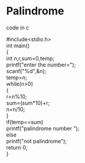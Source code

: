 # Palindrome

code in c

#include<stdio.h>  
int main()    
{    
int n,r,sum=0,temp;    
printf("enter the number=");    
scanf("%d",&n);    
temp=n;    
while(n>0)    
{    
r=n%10;    
sum=(sum*10)+r;    
n=n/10;    
}    
if(temp==sum)    
printf("palindrome number ");    
else    
printf("not palindrome");   
return 0;  
} 
